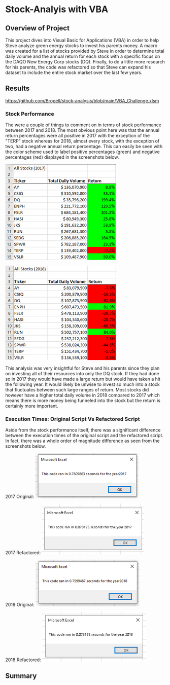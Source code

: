 # Stock-Analyis with VBA 

## Overview of Project
This project dives into Visual Basic for Applications (VBA) in order to help Steve analyze green energy stocks to invest his parents money. A macro was created for a list of stocks provided by Steve in order to determine total daily volume and the annual return for each stock with a specific focus on the DAQO New Energy Corp stocks (DQ). Finally, to do a little more research for his parents, the code was refactored so that Steve can expand his dataset to include the entire stock market over the last few years. 
## Results
https://github.com/Bropell/stock-analysis/blob/main/VBA_Challenge.xlsm
### Stock Performance
The were a couple of things to comment on in terms of stock performance between 2017 and 2018. The most obvious point here was that the annual return percentages were all positive in 2017 with the exception of the "TERP" stock whereas for 2018, almost every stock, with the exception of two, had a negative annual return percentage. This can easily be seen with the color scheme used to label positive percentages (green) and negative percentages (red) displayed in the screenshots below. 

![alt text](https://github.com/Bropell/stock-analysis/blob/main/Resources/All_Stocks_2017.png)


![alt text](https://github.com/Bropell/stock-analysis/blob/main/Resources/All_Stocks_2018.png)


This analysis was very insightful for Steve and his parents since they plan on investing all of their resources into only the DQ stock. If they had done so in 2017 they would have made a large return but would have taken a hit the following year. It would likely be unwise to invest so much into a stock that fluctuates between such large ranges of return. Most stocks did however have a higher total daily volume in 2018 compared to 2017 which means there is more money being funneled into the stock but the return is certainly more important.
### Execution Times: Original Script Vs Refactored Script
Aside from the stock performance itself, there was a significant difference between the execution times of the original script and the refactored script. In fact, there was a whole order of magnitude difference as seen from the screenshots below. 

2017 Original: ![alt text](https://github.com/Bropell/stock-analysis/blob/main/Resources/Original_Script_2017.png)

2017 Refactored: ![alt text](https://github.com/Bropell/stock-analysis/blob/main/Resources/VBA_Challenge_2017.png)



2018 Original: ![alt text](https://github.com/Bropell/stock-analysis/blob/main/Resources/Original_Script_2018.png)

2018 Refactored: ![alt text](https://github.com/Bropell/stock-analysis/blob/main/Resources/VBA_Challenge_2018.png)


## Summary